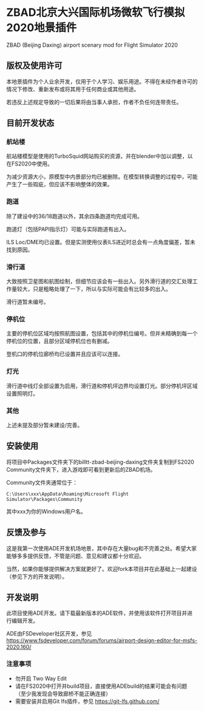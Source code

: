 # ZBAD北京大兴国际机场微软飞行模拟2020地景插件

ZBAD (Beijing Daxing) airport scenary mod for Flight Simulator 2020

## 版权及使用许可

本地景插件为个人业余开发，仅用于个人学习、娱乐用途。不得在未经作者许可的情况下修改、重新发布或将其用于任何商业或其他用途。

若违反上述规定导致的一切后果将由当事人承担，作者不负任何连带责任。

## 目前开发状态

### 航站楼

航站楼模型是使用的TurboSquid网站购买的资源，并在blender中加以调整，以在FS2020中使用。

为减少资源大小，原模型中内景部分均已被删除。在模型转换调整的过程中，可能产生了一些瑕疵，但应该不影响整体的效果。

### 跑道

除了建设中的36/18跑道以外，其余四条跑道均完成可用。

跑道灯（包括PAPI指示灯）可能与实际跑道有出入。

ILS Loc/DME均已设置。但是实测使用仪表ILS进近时总会有一点角度偏差，暂未找到原因。

### 滑行道

大致按照卫星图和航图绘制，但细节应该会有一些出入。另外滑行道的交汇处理工作量较大，只是粗略处理了一下，所以与实际可能会有比较多的出入。

滑行道暂未编号。

### 停机位

主要的停机位区域均按照航图设置，包括其中的停机位编号。但并未精确到每一个停机位的位置，且部分区域停机位也有删减。

登机口的停机位廊桥均已设置并且应该可以连接。

### 灯光

滑行道中线灯全部设置为启用，滑行道和停机坪边界均设置灯光。部分停机坪区域设置照明灯。

### 其他

上述未提及部分暂未建设/完善。

## 安装使用

将项目中Packages文件夹下的billtt-zbad-beijing-daxing文件夹复制到FS2020 Community文件夹下，进入游戏即可看到更新后的ZBAD机场。

Community文件夹通常位于：

`C:\Users\xxx\AppData\Roaming\Microsoft Flight Simulator\Packages\Community`

其中xxx为你的Windows用户名。

## 反馈及参与

这是我第一次使用ADE开发机场地景，其中存在大量bug和不完善之处。希望大家能够多多提供反馈，不管是问题、意见和建议都十分欢迎。

当然，如果你能够提供解决方案就更好了。欢迎fork本项目并在此基础上一起建设（参见下方的开发说明）。

## 开发说明

此项目使用ADE开发。请下载最新版本的ADE软件，并使用该软件打开项目并进行编辑开发。

ADE由FSDeveloper社区开发，参见 https://www.fsdeveloper.com/forum/forums/airport-design-editor-for-msfs-2020.160/

### 注意事项

- 勿开启 Two Way Edit
- 请在FS2020中打开并build项目，直接使用ADEbuild的结果可能会有问题（至少我发现会导致廊桥不能正确连接）
- 需要安装并启用Git lfs插件，参见 https://git-lfs.github.com/
